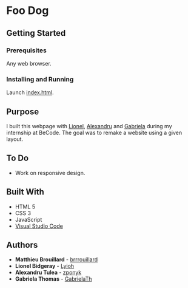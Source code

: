 # Foo Dog
## Getting Started

### Prerequisites
Any web browser.

### Installing and Running
Launch [index.html](https://brrrouillard.github.io/foodog/).

## Purpose
I built this webpage with [Lionel](https://github.com/Lyioh), [Alexandru](https://github.com/znopyk) and [Gabriela](https://github.com/GabrielaTh) during my internship at BeCode. The goal was to remake a website using a given layout.

## To Do
- Work on responsive design.

## Built With

* HTML 5
* CSS 3
* JavaScript
* [Visual Studio Code](https://code.visualstudio.com/) 

## Authors

* **Matthieu Brouillard** - [brrrouillard](https://twitter.com/brrrouillard)
* **Lionel Bidgeray** - [Lyioh](https://github.com/Lyioh)
* **Alexandru Tulea** - [zponyk](https://github.com/znopyk)
* **Gabriela Thomas** - [GabrielaTh](https://github.com/GabrielaTh)
